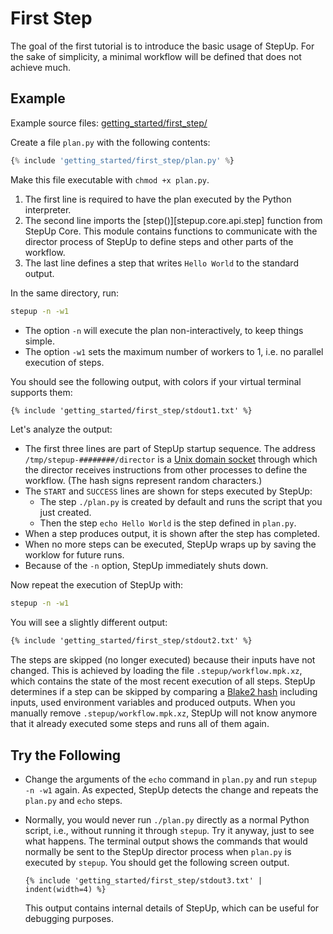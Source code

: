 # First Step

The goal of the first tutorial is to introduce the basic usage of StepUp.
For the sake of simplicity, a minimal workflow will be defined that does not achieve much.


## Example

Example source files: [getting_started/first_step/](https://github.com/reproducible-reporting/stepup-core/tree/main/docs/getting_started/first_step)

Create a file `plan.py` with the following contents:

```python
{% include 'getting_started/first_step/plan.py' %}
```

Make this file executable with `chmod +x plan.py`.

1. The first line is required to have the plan executed by the Python interpreter.
2. The second line imports the [step()][stepup.core.api.step] function from StepUp Core.
   This module contains functions to communicate with the director process
   of StepUp to define steps and other parts of the workflow.
3. The last line defines a step that writes `Hello World` to the standard output.

In the same directory, run:

```bash
stepup -n -w1
```

- The option `-n` will execute the plan non-interactively, to keep things simple.
- The option `-w1` sets the maximum number of workers to 1, i.e. no parallel execution of steps.

You should see the following output, with colors if your virtual terminal supports them:

```txt
{% include 'getting_started/first_step/stdout1.txt' %}
```

Let's analyze the output:

- The first three lines are part of StepUp startup sequence.
  The address `/tmp/stepup-########/director` is a [Unix domain socket](https://en.wikipedia.org/wiki/Unix_domain_socket) through which the director receives instructions from other processes to define the workflow.
  (The hash signs represent random characters.)
- The `START` and `SUCCESS` lines are shown for steps executed by StepUp:
    - The step `./plan.py` is created by default and runs the script that you just created.
    - Then the step `echo Hello World` is the step defined in `plan.py`.
- When a step produces output, it is shown after the step has completed.
- When no more steps can be executed, StepUp wraps up by saving the worklow for future runs.
- Because of the `-n` option, StepUp immediately shuts down.

Now repeat the execution of StepUp with:

```bash
stepup -n -w1
```

You will see a slightly different output:

```txt
{% include 'getting_started/first_step/stdout2.txt' %}
```

The steps are skipped (no longer executed) because their inputs have not changed.
This is achieved by loading the file `.stepup/workflow.mpk.xz`, which contains the state of the
most recent execution of all steps.
StepUp determines if a step can be skipped by comparing a [Blake2 hash](https://en.wikipedia.org/wiki/BLAKE_(hash_function)#BLAKE2) including inputs, used environment variables and produced outputs.
When you manually remove `.stepup/workflow.mpk.xz`,
StepUp will not know anymore that it already executed some steps and runs all of them again.


## Try the Following

- Change the arguments of the `echo` command in `plan.py` and run `stepup -n -w1` again.
  As expected, StepUp detects the change and repeats the `plan.py` and `echo` steps.

- Normally, you would never run `./plan.py` directly as a normal Python script, i.e.,
  without running it through `stepup`.
  Try it anyway, just to see what happens.
  The terminal output shows the commands that would normally be sent to the StepUp director
  process when `plan.py` is executed by `stepup`.
  You should get the following screen output.

    ```
    {% include 'getting_started/first_step/stdout3.txt' | indent(width=4) %}
    ```

    This output contains internal details of StepUp,
    which can be useful for debugging purposes.
